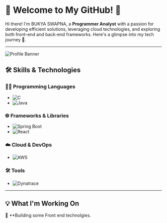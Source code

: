 # 🌟 Welcome to My GitHub! 🌟

Hi there! I'm BUKYA SWAPNA, a **Programmer Analyst** with a passion for developing efficient solutions, leveraging cloud technologies, and exploring both front-end and back-end frameworks. Here's a glimpse into my tech journey 🚀.

---

![Profile Banner](https://via.placeholder.com/1200x300.png?text=Welcome+to+My+GitHub) <!-- Replace with your custom banner -->

## 🛠️ **Skills & Technologies**

### 👨‍💻 **Programming Languages**
- ![C](https://img.shields.io/badge/C-%2300599C.svg?style=for-the-badge&logo=c&logoColor=white)  
- ![Java](https://img.shields.io/badge/Java-%23ED8B00.svg?style=for-the-badge&logo=java&logoColor=white)  

### 🌐 **Frameworks & Libraries**
- ![Spring Boot](https://img.shields.io/badge/Spring_Boot-%236DB33F.svg?style=for-the-badge&logo=spring-boot&logoColor=white)  
- ![React](https://img.shields.io/badge/React-%2361DAFB.svg?style=for-the-badge&logo=react&logoColor=black)  

### ☁️ **Cloud & DevOps**
- ![AWS](https://img.shields.io/badge/AWS-%23FF9900.svg?style=for-the-badge&logo=amazon-aws&logoColor=white)  

### 🛠️ **Tools**
- ![Dynatrace](https://img.shields.io/badge/Dynatrace-%23006BB9.svg?style=for-the-badge&logo=dynatrace&logoColor=white)

---

## 💡 **What I'm Working On**
🔹 **Building some Front end technolgies.
